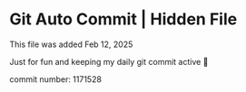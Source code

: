 # Git Auto Commit | Hidden File

This file was added Feb 12, 2025

Just for fun and keeping my daily git commit active 🤪

commit number: 1171528
